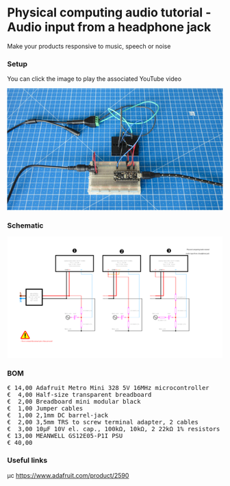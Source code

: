 # Physical computing audio tutorial - Audio input from a headphone jack

Make your products responsive to music, speech or noise

### Setup

You can click the image to play the associated YouTube video

[![Alt text](Assets/9a%20result.jpg)](https://youtu.be/7NJchhEpv-I/)

### Schematic

![](Assets/9a%20schematic.png)

### BOM

<pre>
€ 14,00 Adafruit Metro Mini 328 5V 16MHz microcontroller
€  4,00 Half-size transparent breadboard
€  2,00 Breadboard mini modular black
€  1,00 Jumper cables
€  1,00 2,1mm DC barrel-jack
€  2,00 3,5mm TRS to screw terminal adapter, 2 cables
€  3,00 10µF 10V el. cap., 100kΩ, 10kΩ, 2 22kΩ 1% resistors
€ 13,00 MEANWELL GS12E05-P1I PSU
€ 40,00
</pre>  

### Useful links  

μc https://www.adafruit.com/product/2590 
